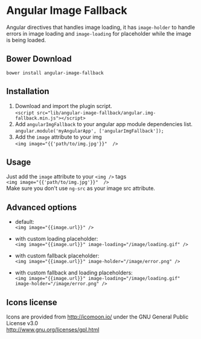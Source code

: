 Angular Image Fallback
======================

Angular directives that handles image loading, it has `image-holder` to handle errors in image loading and `image-loading` for placeholder while the image is being loaded.
  
  
  
## Bower Download
`bower install angular-image-fallback`

## Installation
1. Download and import the plugin script.<br />
`<script src="lib/angular-image-fallback/angular.img-fallback.min.js"></script>`
2. Add `angularImgFallback` to your angular app module dependencies list.<br />
`angular.module('myAngularApp', ['angularImgFallback']);`
3. Add the `image` attribute to your img<br />
`<img image="{{'path/to/img.jpg'}}"  />`


## Usage
Just add the `image` attribute to your `<img />` tags<br />
`<img image="{{'path/to/img.jpg'}}"  />`<br />
Make sure you don't use `ng-src` as your image src attribute.


## Advanced options


 - default:<br />
`<img image="{{image.url}}" />`

 - with custom loading placeholder:<br />
`<img image="{{image.url}}" image-loading="/image/loading.gif" />`

 - with custom fallback placeholder:<br />
`<img image="{{image.url}}" image-holder="/image/error.png" />`

 - with custom fallback and loading placeholders:<br />
`<img image="{{image.url}}" image-loading="/image/loading.gif" image-holder="/image/error.png" />`



## Icons license
Icons are provided from http://icomoon.io/ under the GNU General Public License v3.0<br />
http://www.gnu.org/licenses/gpl.html
